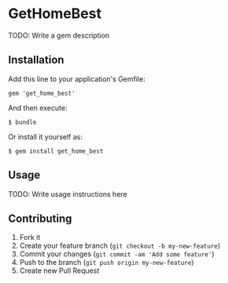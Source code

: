 # GetHomeBest

TODO: Write a gem description

## Installation

Add this line to your application's Gemfile:

    gem 'get_home_best'

And then execute:

    $ bundle

Or install it yourself as:

    $ gem install get_home_best

## Usage

TODO: Write usage instructions here

## Contributing

1. Fork it
2. Create your feature branch (`git checkout -b my-new-feature`)
3. Commit your changes (`git commit -am 'Add some feature'`)
4. Push to the branch (`git push origin my-new-feature`)
5. Create new Pull Request
